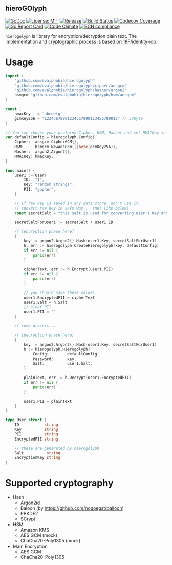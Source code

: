 hieroGOlyph
----

[![GoDoc][1]][2] [![License: MIT][3]][4] [![Release][5]][6] [![Build Status][7]][8] [![Codecov Coverage][11]][12] [![Go Report Card][13]][14] [![Code Climate][19]][20] [![BCH compliance][21]][22]

[1]: https://godoc.org/github.com/evalphobia/hierogolyph?status.svg
[2]: https://godoc.org/github.com/evalphobia/hierogolyph
[3]: https://img.shields.io/badge/License-MIT-blue.svg
[4]: LICENSE.md
[5]: https://img.shields.io/github/release/evalphobia/hierogolyph.svg
[6]: https://github.com/evalphobia/hierogolyph/releases/latest
[7]: https://travis-ci.org/evalphobia/hierogolyph.svg?branch=master
[8]: https://travis-ci.org/evalphobia/hierogolyph
[9]: https://coveralls.io/repos/evalphobia/hierogolyph/badge.svg?branch=master&service=github
[10]: https://coveralls.io/github/evalphobia/hierogolyph?branch=master
[11]: https://codecov.io/github/evalphobia/hierogolyph/coverage.svg?branch=master
[12]: https://codecov.io/github/evalphobia/hierogolyph?branch=master
[13]: https://goreportcard.com/badge/github.com/evalphobia/hierogolyph
[14]: https://goreportcard.com/report/github.com/evalphobia/hierogolyph
[15]: https://img.shields.io/github/downloads/evalphobia/hierogolyph/total.svg?maxAge=1800
[16]: https://github.com/evalphobia/hierogolyph/releases
[17]: https://img.shields.io/github/stars/evalphobia/hierogolyph.svg
[18]: https://github.com/evalphobia/hierogolyph/stargazers
[19]: https://codeclimate.com/github/evalphobia/hierogolyph/badges/gpa.svg
[20]: https://codeclimate.com/github/evalphobia/hierogolyph
[21]: https://bettercodehub.com/edge/badge/evalphobia/hierogolyph?branch=master
[22]: https://bettercodehub.com/

`hierogolyph` is library for encryption/decryption plain text.
The implementation and cryptographic process is based on [18F/identity-idp](https://github.com/18F/identity-idp/blob/master/docs/encryption-and-key-rotation.md#implementation).

# Usage



```go
import (
	"github.com/evalphobia/hierogolyph"
	"github.com/evalphobia/hierogolyph/cipher/aesgcm"
	"github.com/evalphobia/hierogolyph/hasher/argon2"
	hsmgcm "github.com/evalphobia/hierogolyph/hsm/aesgcm"
)

const (
	hmacKey   = `abcdefg`
	gcmKey256 = "12345678901234567890123456789012" // 32byte
)

// You can choose your prefered Cipher, HSM, Hasher and set HMACKey in config.
var defaultConfig = hierogolyph.Config{
	Cipher:  aesgcm.CipherGCM{},
	HSM:     hsmgcm.NewAesGcm([]byte(gcmKey256)),
	Hasher:  argon2.Argon2{},
	HMACKey: hmacKey,
}

func main() {
	user1 := User{
		ID:  "1",
		Key: "random strings",
		PII: "gopher",
	}

	// if raw key is saved in any data store, don't use it.
	// convert raw key in safe way... (not like below)
	const secretSalt = "this salt is used for converting user's Key and result is used for encryption/decryption"

	secretSaltForUser1 := secretSalt + user1.ID

	// [encryption phase here]
	{
		key := argon2.Argon2{}.Hash(user1.Key, secretSaltForUser1)
		h, err := hierogolyph.CreateHierogolyph(key, defaultConfig)
		if err != nil {
			panic(err)
		}

		cipherText, err := h.Encrypt(user1.PII)
		if err != nil {
			panic(err)
		}

		// you should save these values
		user1.EncryptedPII = cipherText
		user1.Salt = h.Salt
		// clear PII
		user1.PII = ""
	}

	// some process...

	// [decryption phase here]
	{
		key := argon2.Argon2{}.Hash(user1.Key, secretSaltForUser1)
		h := hierogolyph.Hierogolyph{
			Config:        defaultConfig,
			Password:      key,
			Salt:          user1.Salt,
		}

		plainText, err := h.Decrypt(user1.EncryptedPII)
		if err != nil {
			panic(err)
		}

		user1.PII = plainText
	}
}

type User struct {
	ID           string
	Key          string
	PII          string
	EncryptedPII string

	// these are generated by hierogolyph
	Salt          string
	EncryptionKey string
}
```

# Supported cryptography

- Hash
    - Argon2id
    - Baloon (by https://github.com/nogoegst/balloon)
    - PBKDF2
    - SCrypt
- HSM
    - Amazon KMS
    - AES GCM (mock)
    - ChaCha20-Poly1305 (mock)
- Main Encryption
    - AES GCM
    - ChaCha20-Poly1305

